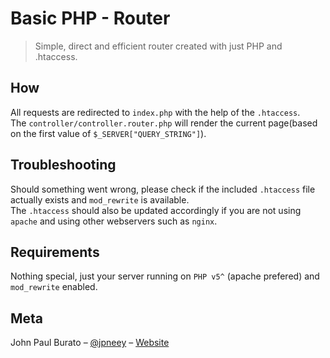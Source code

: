 # Basic PHP - Router
> Simple, direct and efficient router created with just PHP and .htaccess.

## How
All requests are redirected to `index.php` with the help of the `.htaccess`.<br>
The `controller/controller.router.php` will render the current page(based on the first value of `$_SERVER["QUERY_STRING"]`).

## Troubleshooting
Should something went wrong, please check if the included `.htaccess` file actually exists and `mod_rewrite` is available.<br> 
The `.htaccess` should also be updated accordingly if you are not using `apache` and using other webservers such as `nginx`.

## Requirements
Nothing special, just your server running on `PHP v5^` (apache prefered) and `mod_rewrite` enabled.

## Meta
John Paul Burato – [@jpneey](https://github.com/jpneey) – [Website](https://jpburato.now.sh)
